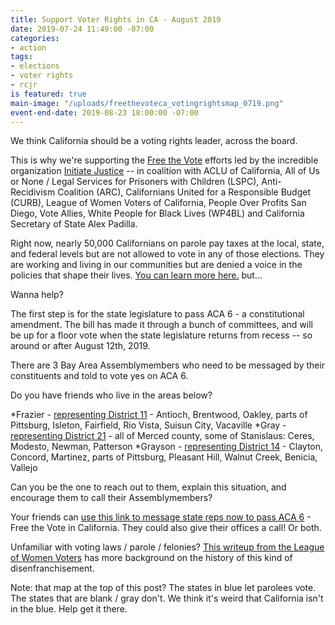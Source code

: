 ```yaml
---
title: Support Voter Rights in CA - August 2019
date: 2019-07-24 11:49:00 -07:00
categories:
- action
tags:
- elections
- voter rights
- rcjr
is featured: true
main-image: "/uploads/freethevoteca_votingrightsmap_0719.png"
event-end-date: 2019-08-23 18:00:00 -07:00
---
```


We think California should be a voting rights leader, across the board.

This is why we're supporting the [Free the Vote](https://www.freethevoteca.org/) efforts led by the incredible organization [Initiate Justice](https://www.initiatejustice.org/) -- in coalition with ACLU of California, All of Us or None / Legal Services for Prisoners with Children (LSPC), Anti-Recidivism Coalition (ARC), Californians United for a Responsible Budget (CURB), League of Women Voters of California, People Over Profits San Diego, Vote Allies, White People for Black Lives (WP4BL) and California Secretary of State Alex Padilla.

Right now, nearly 50,000 Californians on parole pay taxes at the local, state, and federal levels but are not allowed to vote in any of those elections. They are working and living in our communities but are denied a voice in the policies that shape their lives. [You can learn more here.](https://www.freethevoteca.org/) but...

Wanna help? 

The first step is for the state legislature to pass ACA 6 - a constitutional amendment. The bill has made it through a bunch of committees, and will be up for a floor vote when the state legislature returns from recess -- so around or after August 12th, 2019. 

There are 3 Bay Area Assemblymembers who need to be messaged by their constituents and told to vote yes on ACA 6. 

Do you have friends who live in the areas below? 

*Frazier - [representing District 11](https://en.wikipedia.org/wiki/California%27s_11th_State_Assembly_district) - Antioch, Brentwood, Oakley, parts of Pittsburg, Isleton, Fairfield, Rio Vista, Suisun City, Vacaville
*Gray - [representing District 21](https://en.wikipedia.org/wiki/California%27s_21st_State_Assembly_district) - all of Merced county, some of Stanislaus: Ceres, Modesto, Newman, Patterson
*Grayson - [representing District 14](https://en.wikipedia.org/wiki/California%27s_14th_State_Assembly_district) - Clayton, Concord, Martinez, parts of Pittsburg, Pleasant Hill, Walnut Creek, Benicia, Vallejo

Can you be the one to reach out to them, explain this situation, and encourage them to call their Assemblymembers?

Your friends can [use this link to message state reps now to pass ACA 6](https://action.aclu.org/send-message/ca-asm-support-freethevote) - Free the Vote in California. They could also give their offices a call! Or both.

Unfamiliar with voting laws / parole / felonies? [This writeup from the League of Women Voters](https://www.lwvbae.org/league-news/restoring-the-right-to-vote-for-people-on-parole/) has more background on the history of this kind of disenfranchisement.

Note: that map at the top of this post? The states in blue let parolees vote. The states that are blank / gray don't. We think it's weird that California isn't in the blue. Help get it there.
